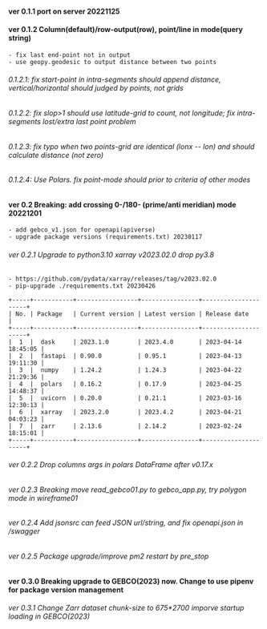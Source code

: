 #### ver 0.1.1 port on server 20221125

#### ver 0.1.2 Column(default)/row-output(row), point/line in mode(query string)

    - fix last end-point not in output
    - use geopy.geodesic to output distance between two points

###### 0.1.2.1: fix start-point in intra-segments should append distance, vertical/horizontal should judged by points, not grids

###### 0.1.2.2: fix slop>1 should use latitude-grid to count, not longitude; fix intra-segments lost/extra last point problem

###### 0.1.2.3: fix typo when two points-grid are identical (lonx -- lon) and should calculate distance (not zero)

###### 0.1.2.4: Use Polars. fix point-mode should prior to criteria of other modes

#### ver 0.2 Breaking: add crossing 0-/180- (prime/anti meridian) mode 20221201

    - add gebco_v1.json for openapi(apiverse)
    - upgrade package versions (requirements.txt) 20230117

###### ver 0.2.1 Upgrade to python3.10 xarray v2023.02.0 drop py3.8

    - https://github.com/pydata/xarray/releases/tag/v2023.02.0
    - pip-upgrade ./requirements.txt 20230426
```
+-----+-----------+-----------------+----------------+---------------------+
| No. | Package   | Current version | Latest version | Release date        |
+-----+-----------+-----------------+----------------+---------------------+
|  1  |  dask     | 2023.1.0        | 2023.4.0       | 2023-04-14 18:45:05 |
|  2  |  fastapi  | 0.90.0          | 0.95.1         | 2023-04-13 19:11:30 |
|  3  |  numpy    | 1.24.2          | 1.24.3         | 2023-04-22 21:29:36 |
|  4  |  polars   | 0.16.2          | 0.17.9         | 2023-04-25 14:48:37 |
|  5  |  uvicorn  | 0.20.0          | 0.21.1         | 2023-03-16 12:30:13 |
|  6  |  xarray   | 2023.2.0        | 2023.4.2       | 2023-04-21 04:03:23 |
|  7  |  zarr     | 2.13.6          | 2.14.2         | 2023-02-24 18:15:01 |
+-----+-----------+-----------------+----------------+---------------------+
```

###### ver 0.2.2 Drop columns args in polars DataFrame after v0.17.x

###### ver 0.2.3 Breaking move read_gebco01.py to gebco_app.py, try polygon mode in wireframe01 
    
###### ver 0.2.4 Add jsonsrc can feed JSON url/string, and fix openapi.json in /swagger

###### ver 0.2.5 Package upgrade/improve pm2 restart by pre_stop


#### ver 0.3.0 Breaking upgrade to GEBCO(2023) now. Change to use pipenv for package version management 

###### ver 0.3.1 Change Zarr dataset chunk-size to 675*2700 imporve startup loading in GEBCO(2023)
